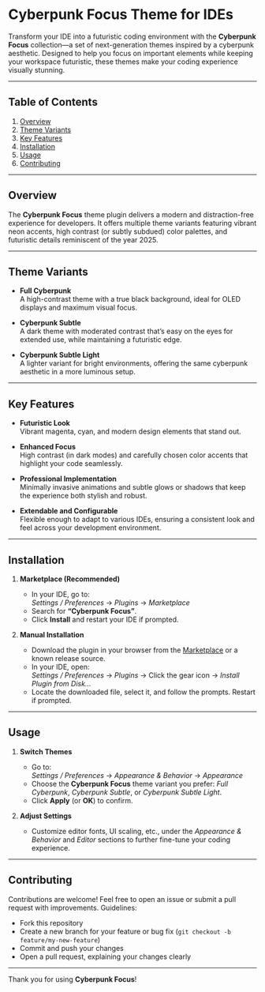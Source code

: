 # Cyberpunk Focus Theme for IDEs

Transform your IDE into a futuristic coding environment with the **Cyberpunk Focus** collection—a set of next-generation themes inspired by a cyberpunk aesthetic. Designed to help you focus on important elements while keeping your workspace futuristic, these themes make your coding experience visually stunning.

---

## Table of Contents
1. [Overview](#overview)
2. [Theme Variants](#theme-variants)
3. [Key Features](#key-features)
4. [Installation](#installation)
5. [Usage](#usage)
6. [Contributing](#contributing)

---

## Overview
The **Cyberpunk Focus** theme plugin delivers a modern and distraction-free experience for developers. It offers multiple theme variants featuring vibrant neon accents, high contrast (or subtly subdued) color palettes, and futuristic details reminiscent of the year 2025.

---

## Theme Variants
- **Full Cyberpunk**  
  A high-contrast theme with a true black background, ideal for OLED displays and maximum visual focus.

- **Cyberpunk Subtle**  
  A dark theme with moderated contrast that’s easy on the eyes for extended use, while maintaining a futuristic edge.

- **Cyberpunk Subtle Light**  
  A lighter variant for bright environments, offering the same cyberpunk aesthetic in a more luminous setup.

---

## Key Features
- **Futuristic Look**  
  Vibrant magenta, cyan, and modern design elements that stand out.

- **Enhanced Focus**  
  High contrast (in dark modes) and carefully chosen color accents that highlight your code seamlessly.

- **Professional Implementation**  
  Minimally invasive animations and subtle glows or shadows that keep the experience both stylish and robust.

- **Extendable and Configurable**  
  Flexible enough to adapt to various IDEs, ensuring a consistent look and feel across your development environment.

---

## Installation
1. **Marketplace (Recommended)**
    - In your IDE, go to:  
      *Settings / Preferences* → *Plugins* → *Marketplace*
    - Search for **“Cyberpunk Focus”**.
    - Click **Install** and restart your IDE if prompted.

2. **Manual Installation**
    - Download the plugin in your browser from the [ Marketplace](https://plugins.jetbrains.com/) or a known release source.
    - In your IDE, open:  
      *Settings / Preferences* → *Plugins* → Click the gear icon → *Install Plugin from Disk...*
    - Locate the downloaded file, select it, and follow the prompts. Restart if prompted.

---

## Usage
1. **Switch Themes**
    - Go to:  
      *Settings / Preferences* → *Appearance & Behavior* → *Appearance*
    - Choose the **Cyberpunk Focus** theme variant you prefer: *Full Cyberpunk*, *Cyberpunk Subtle*, or *Cyberpunk Subtle Light*.
    - Click **Apply** (or **OK**) to confirm.

2. **Adjust Settings**
    - Customize editor fonts, UI scaling, etc., under the *Appearance & Behavior* and *Editor* sections to further fine-tune your coding experience.

---

## Contributing
Contributions are welcome! Feel free to open an issue or submit a pull request with improvements. Guidelines:
- Fork this repository
- Create a new branch for your feature or bug fix (`git checkout -b feature/my-new-feature`)
- Commit and push your changes
- Open a pull request, explaining your changes clearly

---

Thank you for using **Cyberpunk Focus**! 